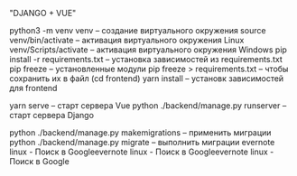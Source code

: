 "DJANGO + VUE"

python3 -m venv venv – создание виртуального окружения
source venv/bin/activate – активация виртуального окружения Linux
venv/Scripts/activate – активация виртуального окружения Windows
pip install -r requirements.txt – установка зависимостей из requirements.txt
pip freeze – установленные модули
pip freeze > requirements.txt – чтобы сохранить их в файл
(cd frontend) yarn install – установк зависимостей для frontend

yarn serve – старт сервера Vue
python ./backend/manage.py runserver – старт сервера Django

python ./backend/manage.py makemigrations – применить миграции
python ./backend/manage.py migrate – выполнить миграции
evernote linux - Поиск в Googleevernote linux - Поиск в Googleevernote linux - Поиск в Google
